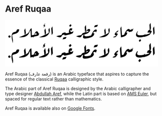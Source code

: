 Aref Ruqaa
==========

![Sample](sample.svg)

Aref Ruqaa (رقعة عارف) is an Arabic typeface that aspires to capture the essence of
the classical [Ruqaa][1] calligraphic style.

The Arabic part of Aref Ruqaa is designed by the Arabic calligrapher and type
designer [Abdullah Aref][2], while the Latin part is based on [AMS Euler][3],
but spaced for regular text rather than mathematics.

Aref Ruqaa is available also on [Google Fonts][4].

[1]: https://en.wikipedia.org/wiki/Ruqʿah_script
[2]: https://www.facebook.com/areffonts
[3]: https://en.wikipedia.org/wiki/AMS_Euler
[4]: https://fonts.google.com/specimen/Aref+Ruqaa?subset=arabic
